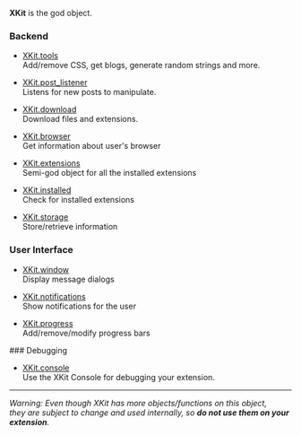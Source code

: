 **XKit** is the god object.  

### Backend

* [XKit.tools](https://github.com/atesh/XKit/wiki/XKit.tools)   
	Add/remove CSS, get blogs, generate random strings and more.
	
* [XKit.post_listener](https://github.com/atesh/XKit/wiki/XKit.post_listener)   
	Listens for new posts to manipulate.
	
* [XKit.download](https://github.com/atesh/XKit/wiki/XKit.download)   
	Download files and extensions.
	
* [XKit.browser](https://github.com/atesh/XKit/wiki/XKit.browser)   
	Get information about user's browser
	
* [XKit.extensions](https://github.com/atesh/XKit/wiki/XKit.extensions)   
	Semi-god object for all the installed extensions
	
* [XKit.installed](https://github.com/atesh/XKit/wiki/XKit.installed)   
	Check for installed extensions
	
* [XKit.storage](https://github.com/atesh/XKit/wiki/XKit.storage)   
	Store/retrieve information
	
### User Interface
	
* [XKit.window](https://github.com/atesh/XKit/wiki/XKit.window)   
	Display message dialogs
	
* [XKit.notifications](https://github.com/atesh/XKit/wiki/XKit.notifications)   
	Show notifications for the user
	
* [XKit.progress](https://github.com/atesh/XKit/wiki/XKit.progress)   
	Add/remove/modify progress bars
	
### Debugging

* [XKit.console](https://github.com/atesh/XKit/wiki/XKit.console)   
	Use the XKit Console for debugging your extension.

***

_Warning: Even though XKit has more objects/functions on this object,   
they are subject to change and used internally, so **do not use them on your extension**._